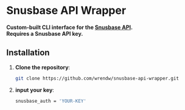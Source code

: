 # Snusbase API Wrapper

<strong>Custom-built CLI interface for the <a href="https://snusbase.com">Snusbase API</a>.</strong>  
<strong>Requires a Snusbase API key.</strong>

## Installation

1. <strong>Clone the repository</strong>:
   ```bash
   git clone https://github.com/wrendw/snusbase-api-wrapper.git

1. <strong>input your key</strong>:
   ```bash
   snusbase_auth = 'YOUR-KEY'
